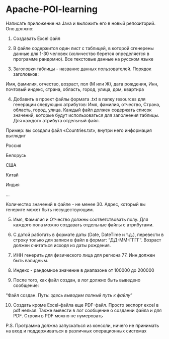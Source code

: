 # Apache-POI-learning
Написать приложение на Java и выложить его в новый репозиторий. Оно должно: 

1) Создавать Excel файл 

2) В файле содержится один лист с таблицей, в которой сгенерены данные для 1-30 человек (количество берется определяется в программе рандомно). Все текстовые данные на русском языке 

3) Заголовки таблицы - название данных пользователей. Порядок заголовков: 

Имя, фамилия, отчество, возраст, пол (М или Ж), дата рождения, Инн, почтовый индекс, страна, область, город, улица, дом, квартира 

4) Добавить в проект файлы формата .txt в папку resources для генерации следующих атрибутов: Имя, фамилия, отчество, Страна, область, город, улица. Каждый файл должен содержать список значений, которые будут использоваться для заполнения таблицы. Для каждого атрибута отдельный файл. 

Пример: вы создали файл «Countries.txt», внутри него информация выглядит 

Россия 

Белорусь 

США 

Китай 

Индия 

… 

Количество значений в файле - не менее 30. Адрес, который вы генерите может быть несуществующим. 

5) Имя, Фамилия и Отчество должны соответствовать полу. Для каждого пола можно создавать отдельные файлы с атрибутами. 

6) С датой работать в формате даты (Date, DateTime и т.д.), перевести в строку только для записи в файл в формат: “ДД-ММ-ГГГГ“. Возраст должен считаться исходя из даты рождения. 

7) ИНН генерить для физического лица для региона 77. Инн должен быть валидным. 

8) Индекс - рандомное значение в диапазоне от 100000 до 200000 

9) После того, как файл создан, в лог должно быть выведено сообщение: 

“Файл создан. Путь: *здесь выводим полный путь к файлу*” 

10) Создать кроме Excel-файла еще PDF-файл. Просто экспорт excel в pdf нельзя. Также вывести в лог сообщение о создании файла и для PDF. Строки в PDF можно не нумеровать 

P.S. Программа должна запускаться из консоли, ничего не принимать на вход и поддерживаться в различных операционных системах
